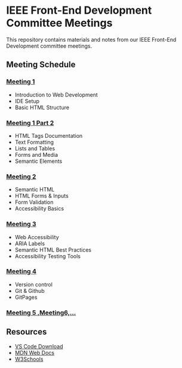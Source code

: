 # IEEE Front-End Development Committee Meetings

This repository contains materials and notes from our IEEE Front-End Development committee meetings.

## Meeting Schedule

### [Meeting 1](./Meeting1.md)

- Introduction to Web Development
- IDE Setup
- Basic HTML Structure

### [Meeting 1 Part 2](./Meeting1P2.md)

- HTML Tags Documentation
- Text Formatting
- Lists and Tables
- Forms and Media
- Semantic Elements

### [Meeting 2](./Meeting2.md)

- Semantic HTML
- HTML Forms & Inputs
- Form Validation
- Accessibility Basics

### [Meeting 3](./Meeting3.md)

- Web Accessibility
- ARIA Labels
- Semantic HTML Best Practices
- Accessibility Testing Tools

### [Meeting 4](./Meeting4.md)

- Version control
- Git & Github
- GitPages

### [Meeting 5 ,Meeting6,...](./Meeting5Doc.md)

<!-- Future meetings will be added here -->

## Resources

- [VS Code Download](https://code.visualstudio.com/)
- [MDN Web Docs](https://developer.mozilla.org/)
- [W3Schools](https://www.w3schools.com/)